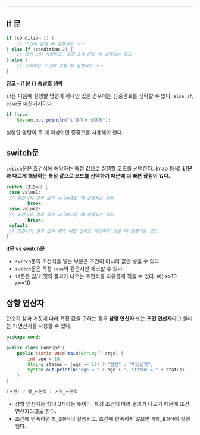 ---

## If 문

```java
if (condition 1) {
	// 조건이 참일 때 실행되는 코드
} else if (condition 2) {
	// 조건 1이 거짓이고, 조건 2가 참일 때 실행되는 코드
} else {
	// 만족하는 조건이 없을 때 실행되는 코드
}
```

**참고 - if 문 {} 중괄호 생략**

`if`문 다음에 실행할 명령이 하나만 있을 경우에는 `{}`중괄호를 생략할 수 있다. `else if`, `else`도 마찬가지이다.

```java
if (true)
	System.out.println("if문에서 실행됨");
```

실행할 명령이 두 개 이상이면 중괄호를 사용해야 한다.

## switch문

`switch`문은 조건식에 해당하는 특정 값으로 실행할 코드를 선택한다. (map 형식)
**`if`문과 다르게 해당하는 특정 값으로 코드를 선택하기 때문에 더 빠른 장점이 있다.** 

```java
switch (조건식) {
 case value1:
 // 조건식의 결과 값이 value1일 때 실행되는 코드
		break;
 case value2:
 // 조건식의 결과 값이 value2일 때 실행되는 코드
		break;
 default:
 // 조건식의 결과 값이 위의 어떤 값에도 해당하지 않을 때 실행되는 코드
}
```

**if문 vs switch문**

- `switch`문의 조건식을 넣는 부분은 조건이 아니라 값만 넣을 수 있다.
- `switch`문은 특정 `case`와 같은지만 체크할 수 있다.
- `if`문은 참/거짓의 결과가 나오는 조건식을 자유롭게 적을 수 있다. 예) x>10, x==10

  

## 삼항 연산자

단순히 참과 거짓에 따라 특정 값을 구하는 경우 **삼항 연산자** 또는 **조건 연산자**라고 불리는 `?:`연산자를 사용할 수 있다. 

```java
package cond;

public class CondOp2 {
    public static void main(String[] args) {
        int age = 18;
        String status = (age >= 18) ? "성인" : "미성년자";
        System.out.println("age = " + age + ", status = " + status);
    }
}
```

```java
(조건) ? 참_표현식 : 거짓_표현식
```

- 삼항 연산자는 항이 3개라는 뜻이다. 특정 조건에 따라 결과가 나오기 때문에 조건 연산자라고도 한다.
- 조건에 만족하면 `참_표현식`이 실행되고, 조건에 만족하지 않으면 `거짓_표현식`이 실행된다.
